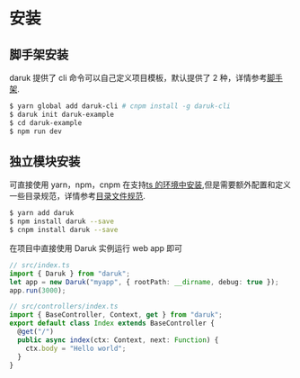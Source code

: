 # 安装

## 脚手架安装

daruk 提供了 cli 命令可以自己定义项目模板，默认提供了 2 种，详情参考[脚手架](./Scaffolding.md).

```bash
$ yarn global add daruk-cli # cnpm install -g daruk-cli
$ daruk init daruk-example
$ cd daruk-example
$ npm run dev
```

## 独立模块安装

可直接使用 yarn，npm，cnpm 在支持[ts 的环境中安装](./typescript.md),但是需要额外配置和定义一些目录规范，详情参考[目录文件规范](./specification.md).

```bash
$ yarn add daruk
$ npm install daruk --save
$ cnpm install daruk --save
```

在项目中直接使用 Daruk 实例运行 web app 即可

```ts
// src/index.ts
import { Daruk } from "daruk";
let app = new Daruk("myapp", { rootPath: __dirname, debug: true });
app.run(3000);
```

```ts
// src/controllers/index.ts
import { BaseController, Context, get } from "daruk";
export default class Index extends BaseController {
  @get("/")
  public async index(ctx: Context, next: Function) {
    ctx.body = "Hello world";
  }
}
```
